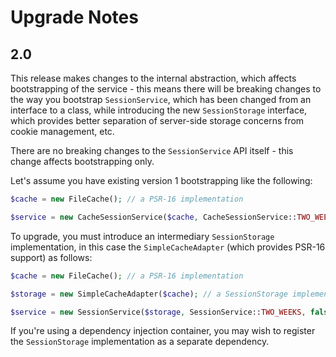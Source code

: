 # Upgrade Notes

## 2.0

This release makes changes to the internal abstraction, which affects bootstrapping of the
service - this means there will be breaking changes to the way you bootstrap `SessionService`,
which has been changed from an interface to a class, while introducing the new `SessionStorage`
interface, which provides better separation of server-side storage concerns from cookie management, etc.

There are no breaking changes to the `SessionService` API itself - this change affects bootstrapping only.

Let's assume you have existing version 1 bootstrapping like the following:

```php
$cache = new FileCache(); // a PSR-16 implementation

$service = new CacheSessionService($cache, CacheSessionService::TWO_WEEKS, false);
```

To upgrade, you must introduce an intermediary `SessionStorage` implementation, in this case the
`SimpleCacheAdapter` (which provides PSR-16 support) as follows:

```php
$cache = new FileCache(); // a PSR-16 implementation

$storage = new SimpleCacheAdapter($cache); // a SessionStorage implementation

$service = new SessionService($storage, SessionService::TWO_WEEKS, false);
```

If you're using a dependency injection container, you may wish to register the `SessionStorage`
implementation as a separate dependency.
